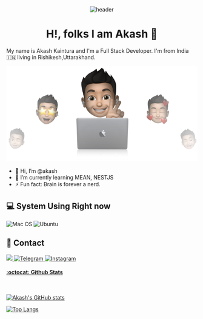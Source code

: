 <p align="center">
    <img align="center" width="5%" src="https://media.giphy.com/media/du3J3cXyzhj75IOgvA/giphy.gif" alt="header"/>
  <br>
  <h1 align="center">H!, folks I am Akash  👋 </h1>
    My name is Akash Kaintura and I'm a Full Stack Developer. I'm from India 🇮🇳 living in Rishikesh,Uttarakhand.
</p>

<p align="center">
    <img src="https://github.com/akashkaintura/AkashKaintura/raw/main/assets/cover.png"/>
</p>

- 👋 Hi, I’m @akash
- 🌱 I’m currently learning MEAN, NESTJS
- ⚡   Fun fact: Brain is forever a nerd.

## 💻 System Using Right now

![Mac OS](https://img.shields.io/badge/Monterey-000000?style=for-the-badge&logo=MacOS&logoColor=white)
![Ubuntu](https://img.shields.io/badge/Ubuntu-E95420?style=for-the-badge&logo=ubuntu&logoColor=white)

## 📱 Contact

<a href="https://wa.me/8979594537">
    <img src="https://img.shields.io/badge/WhatsApp-25D366?style=for-the-badge&logo=whatsapp&logoColor=white">
</a>

<a href="https://web.tlgr.org/#/im?p=@akashkaintura">
<img alt="Telegram" src="https://img.shields.io/badge/Telegram-2CA5E0?style=for-the-badge&logo=telegram&logoColor=white" />

                                                                                                                        
 <a href="https://www.instagram.com/akash_kaintura_sd">                                                                                                           
 <img alt="Instagram" src="https://img.shields.io/badge/akash_kaintura_sd-%23E4405F.svg?style=for-the-badge&logo=Instagram&logoColor=white" />
                                                                                                                      
<br>

#### :octocat:  Github Stats

<br>

<!-- ![Akash github stats](https://github-readme-stats.vercel.app/api?username=akashkoco&theme=algolia&show_icons=true) -->
![Akash's GitHub stats](https://github-readme-stats.vercel.app/api?username=akashkoco&show_icons=true&theme=radical)

[![Top Langs](https://github-readme-stats.vercel.app/api/top-langs/?username=akashkoco&layout=compact)](https://github.com/akashkoco/github-readme-stats)

<br>
<!---
akashkoco/akashkoco is a ✨ special ✨ repository because its `README.md` (this file) appears on your GitHub profile.
You can click the Preview link to take a look at your changes.
--->
